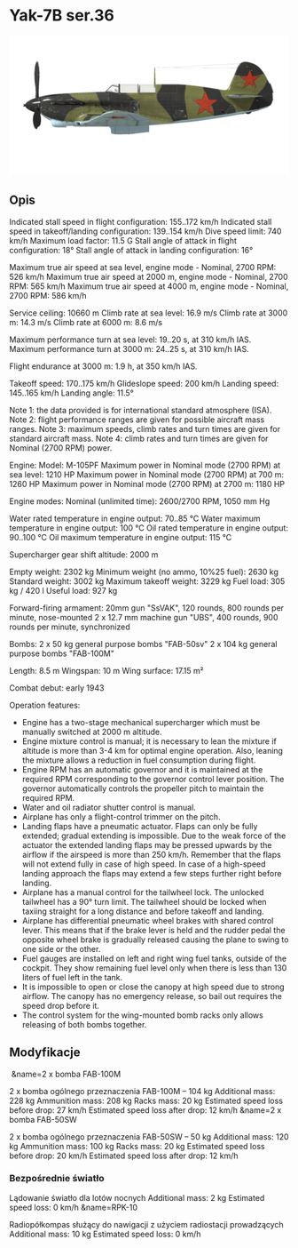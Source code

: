 # Yak-7B ser.36

![yak7bs36](../images/yak7bs36.png)

## Opis

Indicated stall speed in flight configuration: 155..172 km/h
Indicated stall speed in takeoff/landing configuration: 139..154 km/h
Dive speed limit: 740 km/h
Maximum load factor: 11.5 G
Stall angle of attack in flight configuration: 18°
Stall angle of attack in landing configuration: 16°

Maximum true air speed at sea level, engine mode - Nominal, 2700 RPM: 526 km/h
Maximum true air speed at 2000 m, engine mode - Nominal, 2700 RPM: 565 km/h
Maximum true air speed at 4000 m, engine mode - Nominal, 2700 RPM: 586 km/h

Service ceiling: 10660 m
Climb rate at sea level: 16.9 m/s
Climb rate at 3000 m: 14.3 m/s
Climb rate at 6000 m: 8.6 m/s

Maximum performance turn at sea level: 19..20 s, at 310 km/h IAS.
Maximum performance turn at 3000 m: 24..25 s, at 310 km/h IAS.

Flight endurance at 3000 m: 1.9 h, at 350 km/h IAS.

Takeoff speed: 170..175 km/h
Glideslope speed: 200 km/h
Landing speed: 145..165 km/h
Landing angle: 11.5°

Note 1: the data provided is for international standard atmosphere (ISA).
Note 2: flight performance ranges are given for possible aircraft mass ranges.
Note 3: maximum speeds, climb rates and turn times are given for standard aircraft mass.
Note 4: climb rates and turn times are given for Nominal (2700 RPM) power.

Engine:
Model: M-105PF
Maximum power in Nominal mode (2700 RPM) at sea level: 1210 HP
Maximum power in Nominal mode (2700 RPM) at 700 m: 1260 HP
Maximum power in Nominal mode (2700 RPM) at 2700 m: 1180 HP

Engine modes:
Nominal (unlimited time): 2600/2700 RPM, 1050 mm Hg

Water rated temperature in engine output: 70..85 °C
Water maximum temperature in engine output: 100 °C
Oil rated temperature in engine output: 90..100 °C
Oil maximum temperature in engine output: 115 °C

Supercharger gear shift altitude: 2000 m

Empty weight: 2302 kg
Minimum weight (no ammo, 10%25 fuel): 2630 kg
Standard weight: 3002 kg
Maximum takeoff weight: 3229 kg
Fuel load: 305 kg / 420 l
Useful load: 927 kg

Forward-firing armament:
20mm gun "SsVAK", 120 rounds, 800 rounds per minute, nose-mounted
2 x 12.7 mm machine gun "UBS", 400 rounds, 900 rounds per minute, synchronized

Bombs:
2 x 50 kg general purpose bombs "FAB-50sv"
2 x 104 kg general purpose bombs "FAB-100M"

Length: 8.5 m
Wingspan: 10 m
Wing surface: 17.15 m²

Combat debut: early 1943

Operation features:
- Engine has a two-stage mechanical supercharger which must be manually switched at 2000 m altitude.
- Engine mixture control is manual; it is necessary to lean the mixture if altitude is more than 3-4 km for optimal engine operation. Also, leaning the mixture allows a reduction in fuel consumption during flight.
- Engine RPM has an automatic governor and it is maintained at the required RPM corresponding to the governor control lever position. The governor automatically controls the propeller pitch to maintain the required RPM.
- Water and oil radiator shutter control is manual.
- Airplane has only a flight-control trimmer on the pitch.
- Landing flaps have a pneumatic actuator. Flaps can only be fully extended; gradual extending is impossible. Due to the weak force of the actuator the extended landing flaps may be pressed upwards by the airflow if the airspeed is more than 250 km/h. Remember that the flaps will not extend fully in case of high speed. In case of a high-speed landing approach the flaps may extend a few steps further right before landing.
- Airplane has a manual control for the tailwheel lock. The unlocked tailwheel has a 90° turn limit. The tailwheel should be locked when taxiing straight for a long distance and before takeoff and landing.
- Airplane has differential pneumatic wheel brakes with shared control lever. This means that if the brake lever is held and the rudder pedal the opposite wheel brake is gradually released causing the plane to swing to one side or the other.
- Fuel gauges are installed on left and right wing fuel tanks, outside of the cockpit. They show remaining fuel level only when there is less than 130 liters of fuel left in the tank.
- It is impossible to open or close the canopy at high speed due to strong airflow. The canopy has no emergency release, so bail out requires the speed drop before it.
- The control system for the wing-mounted bomb racks only allows releasing of both bombs together.

## Modyfikacje
﻿
&name=2 x bomba FAB-100M

2 x bomba ogólnego przeznaczenia FAB-100M – 104 kg
Additional mass: 228 kg
Ammunition mass: 208 kg
Racks mass: 20 kg
Estimated speed loss before drop: 27 km/h
Estimated speed loss after drop: 12 km/h﻿
&name=2 x bomba FAB-50SW

2 x bomba ogólnego przeznaczenia FAB-50SW – 50 kg
Additional mass: 120 kg
Ammunition mass: 100 kg
Racks mass: 20 kg
Estimated speed loss before drop: 20 km/h
Estimated speed loss after drop: 12 km/h
### Bezpośrednie światło

Lądowanie światło dla lotów nocnych
Additional mass: 2 kg
Estimated speed loss: 0 km/h﻿
&name=RPK-10

Radiopółkompas służący do nawigacji z użyciem radiostacji prowadzących
Additional mass: 10 kg
Estimated speed loss: 0 km/h